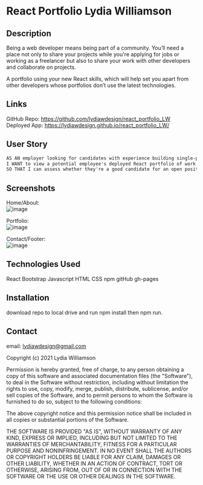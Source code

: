 # React Portfolio Lydia Williamson

## Description

Being a web developer means being part of a community. You’ll need a place not only to share your projects while you're applying for jobs or working as a freelancer but also to share your work with other developers and collaborate on projects.

A portfolio using your new React skills, which will help set you apart from other developers whose portfolios don’t use the latest technologies. 


## Links
GitHub Repo: https://github.com/lydiawdesign/react_portfolio_LW <br>
Deployed App: https://lydiawdesign.github.io/react_portfolio_LW/

## User Story

```md
AS AN employer looking for candidates with experience building single-page applications
I WANT to view a potential employee's deployed React portfolio of work samples
SO THAT I can assess whether they're a good candidate for an open position
```

## Screenshots
Home/About: <br>
![image](https://user-images.githubusercontent.com/87274229/146629938-a7846fa8-bfec-40a0-8bf2-d052fe8a9d2f.png)

Portfolio: <br>
![image](https://user-images.githubusercontent.com/87274229/146629950-84d35f64-80a9-4663-8a3d-036f873c2821.png)

Contact/Footer: <br>
![image](https://user-images.githubusercontent.com/87274229/146629966-a1110009-52f2-4b59-b068-ab1895ebbc4b.png)


## Technologies Used

React
Bootstrap
Javascript
HTML
CSS
npm
gitHub gh-pages

## Installation
download repo to local drive and run npm install then npm run. 

## Contact

email: lydiawdesign@gmail.com

Copyright (c) 2021 Lydia Williamson

Permission is hereby granted, free of charge, to any person obtaining a copy of this software and associated documentation files (the "Software"), to deal in the Software without restriction, including without limitation the rights to use, copy, modify, merge, publish, distribute, sublicense, and/or sell copies of the Software, and to permit persons to whom the Software is furnished to do so, subject to the following conditions:

The above copyright notice and this permission notice shall be included in all copies or substantial portions of the Software.

THE SOFTWARE IS PROVIDED "AS IS", WITHOUT WARRANTY OF ANY KIND, EXPRESS OR IMPLIED, INCLUDING BUT NOT LIMITED TO THE WARRANTIES OF MERCHANTABILITY, FITNESS FOR A PARTICULAR PURPOSE AND NONINFRINGEMENT. IN NO EVENT SHALL THE AUTHORS OR COPYRIGHT HOLDERS BE LIABLE FOR ANY CLAIM, DAMAGES OR OTHER LIABILITY, WHETHER IN AN ACTION OF CONTRACT, TORT OR OTHERWISE, ARISING FROM, OUT OF OR IN CONNECTION WITH THE SOFTWARE OR THE USE OR OTHER DEALINGS IN THE SOFTWARE.

